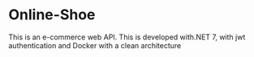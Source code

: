 # Online-Shoe
 This is an e-commerce web API.
This is developed with.NET 7, with jwt authentication and Docker with a clean architecture
 
